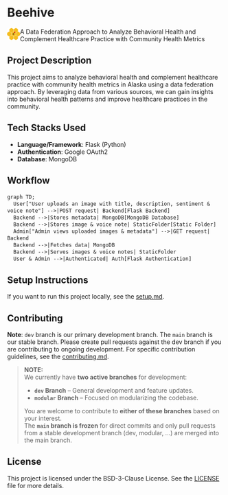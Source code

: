 # Beehive  
<img align="left" src="static/favicon.svg" width="30" title="Beehive Logo" alt="Beehive Logo">

A Data Federation Approach to Analyze Behavioral Health and Complement Healthcare Practice with Community Health Metrics  

## Project Description  

This project aims to analyze behavioral health and complement healthcare practice with community health metrics in Alaska using a data federation approach. By leveraging data from various sources, we can gain insights into behavioral health patterns and improve healthcare practices in the community.  

## Tech Stacks Used  
- **Language/Framework**: Flask (Python)  
- **Authentication**: Google OAuth2  
- **Database**: MongoDB
  
## Workflow
```mermaid
graph TD;
  User["User uploads an image with title, description, sentiment & voice note"] -->|POST request| Backend[Flask Backend]
  Backend -->|Stores metadata| MongoDB[MongoDB Database]
  Backend -->|Stores image & voice note| StaticFolder[Static Folder]
  Admin["Admin views uploaded images & metadata"] -->|GET request| Backend
  Backend -->|Fetches data| MongoDB
  Backend -->|Serves images & voice notes| StaticFolder
  User & Admin -->|Authenticated| Auth[Flask Authentication]

```

## Setup Instructions  

If you want to run this project locally, see the [setup.md](docs/setup.md).  

## Contributing  

**Note**: `dev` branch is our primary development branch. The `main` branch is our stable branch. Please create pull requests against the dev branch if you are contributing to ongoing development. For specific contribution guidelines, see the [contributing.md](docs/contributing.md).  
> **NOTE:**  
> We currently have **two active branches** for development:  
>  
> - **`dev` Branch** – General development and feature updates.  
> - **`modular` Branch** – Focused on modularizing the codebase.  
>  
> You are welcome to contribute to **either of these branches** based on your interest.  
> The **`main` branch is frozen** for direct commits and only pull requests from a stable development branch (dev, modular, ...) are merged into the main branch.  


## License  

This project is licensed under the BSD-3-Clause License. See the [LICENSE](LICENSE) file for more details.
